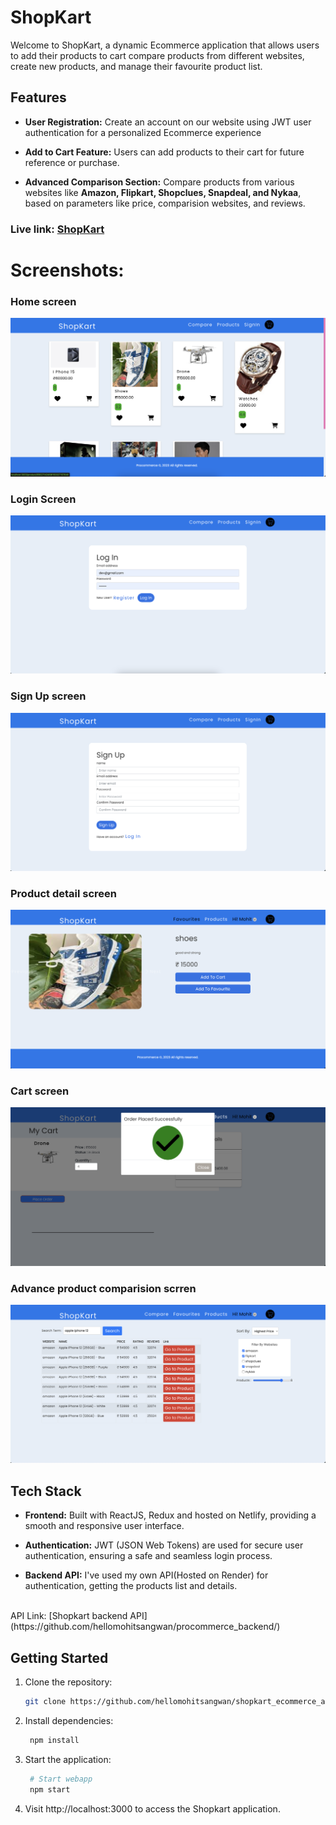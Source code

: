 # ShopKart

Welcome to ShopKart, a dynamic Ecommerce application that allows users to add their products to cart compare products from different websites, create new products, and manage their favourite product list.



## Features

- **User Registration:** Create an account on our website using JWT user authentication for a personalized Ecommerce experience

- **Add to Cart Feature:** Users can add products to their cart for future reference or purchase.

- **Advanced Comparison Section:** Compare products from various websites like **Amazon, Flipkart, Shopclues, Snapdeal, and Nykaa**, based on parameters like price, comparision websites, and reviews.






### Live link: [ShopKart](https://shopkart.netlify.app)

# Screenshots:


### Home screen
![alt text](./images/image.png)

### Login Screen
![alt text](./images/image-1.png)

### Sign Up screen
![alt text](./images/image-5.png)

### Product detail screen
![alt text](./images/image-2.png)

### Cart screen
![alt text](./images/image-3.png)

### Advance product comparision scrren
![alt text](./images/image-4.png)


## Tech Stack

- **Frontend:** Built with ReactJS, Redux and hosted on Netlify, providing a smooth and responsive user interface.

- **Authentication:** JWT (JSON Web Tokens) are used for secure user authentication, ensuring a safe and seamless login process.

- **Backend API:** I've used my own API(Hosted on Render) for authentication, getting the products list and details.
<br>
API Link: [Shopkart backend API](https://github.com/hellomohitsangwan/procommerce_backend/)




## Getting Started

1. Clone the repository:

   ```bash
   git clone https://github.com/hellomohitsangwan/shopkart_ecommerce_assignment.git

2. Install dependencies:
   ```bash
    npm install

3. Start the application:
   ```bash
    # Start webapp
    npm start


4. Visit http://localhost:3000 to access the Shopkart application.